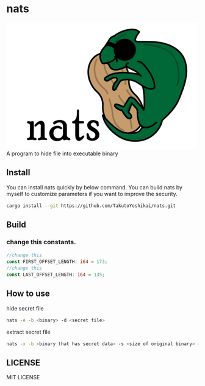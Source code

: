 # nats
<img src="./nats.png" width="500">
A program to hide file into executable binary

## Install
You can install nats quickly by below command. You can build nats by myself to customize parameters if you want to improve the security.
```bash
cargo install --git https://github.com/TakutoYoshikai/nats.git
```

## Build
### change this constants.
```rust:main.rs
//change this
const FIRST_OFFSET_LENGTH: i64 = 173;
//change this
const LAST_OFFSET_LENGTH: i64 = 135;
```

## How to use
hide secret file
```bash
nats -e -b <binary> -d <secret file>
```

extract secret file

```bash
nats -x -b <binary that has secret data> -s <size of original binary> -k <key>
```

## LICENSE
MIT LICENSE
